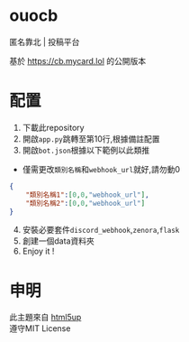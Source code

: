 # ouocb
匿名靠北 | 投稿平台

基於 https://cb.mycard.lol 的公開版本


# 配置
1. 下載此repository
2. 開啟`app.py`跳轉至第10行,根據備註配置
3. 開啟`bot.json`根據以下範例以此類推
- 僅需更改`類別名稱`和`webhook_url`就好,請勿動0
```json
{
    "類別名稱1":[0,0,"webhook_url"],
    "類別名稱2":[0,0,"webhook_url"]
}
```


4. 安裝必要套件`discord_webhook`,`zenora`,`flask`
5. 創建一個data資料夾
6. Enjoy it !

# 申明
此主題來自 [html5up](https://html5up.net/dimension) <br>
遵守MIT License